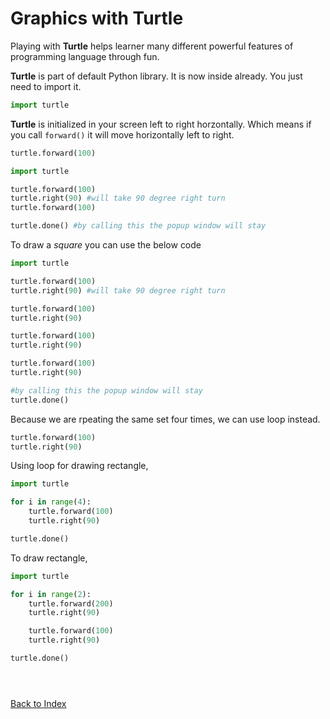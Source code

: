 # Graphics with Turtle

Playing with **Turtle** helps learner many different powerful features of programming language through fun.

**Turtle** is part of default Python library. It is now inside already. You just need to import it.

```python
import turtle
```

**Turtle** is initialized in your screen left to right horzontally. Which means if you call `forward()` it will move horizontally left to right.

```python
turtle.forward(100)
```

```python
import turtle

turtle.forward(100)
turtle.right(90) #will take 90 degree right turn
turtle.forward(100)

turtle.done() #by calling this the popup window will stay
```

To draw a *square* you can use the below code

```python
import turtle

turtle.forward(100)
turtle.right(90) #will take 90 degree right turn

turtle.forward(100)
turtle.right(90)

turtle.forward(100)
turtle.right(90)

turtle.forward(100)
turtle.right(90)

#by calling this the popup window will stay
turtle.done()
```

Because we are rpeating the same set four times, we can use loop instead.

```python
turtle.forward(100)
turtle.right(90)
```

Using loop for drawing rectangle,

```python
import turtle

for i in range(4):
    turtle.forward(100)
    turtle.right(90)

turtle.done()
```

To draw rectangle,

```python
import turtle

for i in range(2):
    turtle.forward(200)
    turtle.right(90)

    turtle.forward(100)
    turtle.right(90)

turtle.done()
```

```python

```

```python

```

```python

```

<!-- [Next: Day 23 - Playing with Turtle](23-day23.md) -->

[Back to Index](index.md)
